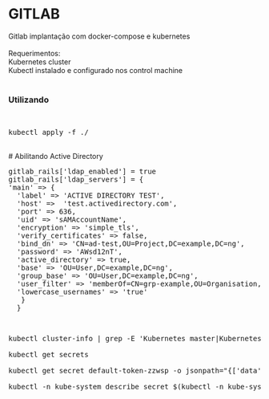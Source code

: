 # GITLAB
Gitlab implantação com docker-compose e kubernetes<br/>
<br/>
Requerimentos:<br/>
Kubernetes cluster<br/>
Kubectl instalado e configurado nos control machine<br/>
<br/>
### Utilizando
<br/>
<pre>
kubectl apply -f ./
</pre>
<br/>
# Abilitando Active Directory
<br/>
<pre>
gitlab_rails['ldap_enabled'] = true
gitlab_rails['ldap_servers'] = {
'main' => {
  'label' => 'ACTIVE DIRECTORY TEST',
  'host' =>  'test.activedirectory.com',
  'port' => 636,
  'uid' => 'sAMAccountName',
  'encryption' => 'simple_tls',
  'verify_certificates' => false,
  'bind_dn' => 'CN=ad-test,OU=Project,DC=example,DC=ng',
  'password' => 'AWsd12nT',
  'active_directory' => true,
  'base' => 'OU=User,DC=example,DC=ng',
  'group_base' => 'OU=User,DC=example,DC=ng',
  'user_filter' => 'memberOf=CN=grp-example,OU=Organisation,OU=User,DC=example,DC=ng',
  'lowercase_usernames' => 'true'
   }
  }
</pre>
<br/>
<pre>
kubectl cluster-info | grep -E 'Kubernetes master|Kubernetes control plane' | awk '/http/ {print $NF}'<br/>
kubectl get secrets<br/>
kubectl get secret default-token-zzwsp -o jsonpath="{['data']['ca\.crt']}" | base64 --decode<br/>
kubectl -n kube-system describe secret $(kubectl -n kube-system get secret | grep gitlab | awk '{print $1}')<br/>
</pre>
<br/>
